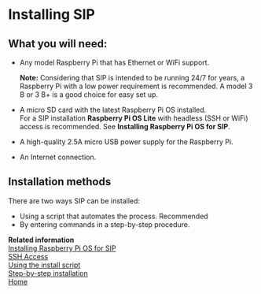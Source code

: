 # Installing SIP

## What you will need:

-   Any model Raspberry Pi that has Ethernet or WiFi support.

    **Note:**
    Considering that SIP is intended to be running 24/7 for years, a Raspberry Pi with a low power requirement is recommended. A model 3 B or 3 B+ is a good choice for easy set up.

-   A micro SD card with the latest Raspberry Pi OS installed.  
For a SIP installation **Raspberry Pi OS Lite** with headless (SSH or WiFi) access is recommended. See **Installing Raspberry Pi OS for SIP**.
-   A high-quality 2.5A micro USB power supply for the Raspberry Pi.
-   An Internet connection.

## Installation methods

There are two ways SIP can be installed:  
-   Using a script that automates the process. Recommended
-   By entering commands in a step-by-step procedure.

**Related information**  
[Installing Raspberry Pi OS for SIP](pi_os_for_sip)  
[SSH Access](ssh_access)  
[Using the install script](using_install.sh)  
[Step-by-step installation](install_steps)  
[Home](Home)
